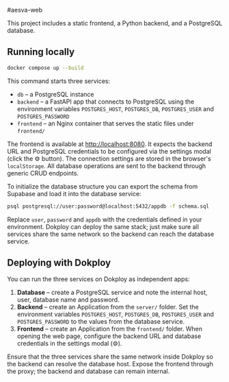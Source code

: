 #aesva-web

This project includes a static frontend, a Python backend, and a PostgreSQL database.

## Running locally

```sh
docker compose up --build
```

This command starts three services:

* `db` – a PostgreSQL instance
* `backend` – a FastAPI app that connects to PostgreSQL using the environment variables `POSTGRES_HOST`, `POSTGRES_DB`, `POSTGRES_USER` and `POSTGRES_PASSWORD`
* `frontend` – an Nginx container that serves the static files under `frontend/`

The frontend is available at <http://localhost:8080>. It expects the backend URL and PostgreSQL credentials to be configured via the settings modal (click the ⚙️ button). The connection settings are stored in the browser's `localStorage`. All database operations are sent to the backend through generic CRUD endpoints.

To initialize the database structure you can export the schema from Supabase and load it into the database service:

```sh
psql postgresql://user:password@localhost:5432/appdb -f schema.sql
```

Replace `user`, `password` and `appdb` with the credentials defined in your environment. Dokploy can deploy the same stack; just make sure all services share the same network so the backend can reach the database service.

## Deploying with Dokploy

You can run the three services on Dokploy as independent apps:

1. **Database** – create a PostgreSQL service and note the internal host, user, database name and password.
2. **Backend** – create an Application from the `server/` folder.  Set the environment variables `POSTGRES_HOST`, `POSTGRES_DB`, `POSTGRES_USER` and `POSTGRES_PASSWORD` to the values from the database service.
3. **Frontend** – create an Application from the `frontend/` folder.  When opening the web page, configure the backend URL and database credentials in the settings modal (⚙️).

Ensure that the three services share the same network inside Dokploy so the backend can resolve the database host.  Expose the frontend through the proxy; the backend and database can remain internal.
